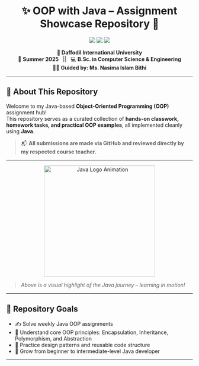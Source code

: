 <h1 align="center">✨ OOP with Java – Assignment Showcase Repository 🚀</h1>

<p align="center">
  <img src="https://img.shields.io/badge/Language-Java-ff7f00?style=for-the-badge&logo=java&logoColor=white" />
  <img src="https://img.shields.io/badge/Skill Level-Beginner → Intermediate-8a2be2?style=for-the-badge" />
  <img src="https://img.shields.io/badge/Assignments-Actively Updated-28a745?style=for-the-badge" />
</p>

<p align="center">
  <strong>🏫 Daffodil International University</strong><br>
  📅 <b>Summer 2025</b> &nbsp; || &nbsp; 💻 <b>B.Sc. in Computer Science & Engineering</b><br>
  👨‍🏫 <strong>Guided by: Ms. Nasima Islam Bithi</strong>
</p>

---

## 🎯 About This Repository

Welcome to my Java-based **Object-Oriented Programming (OOP)** assignment hub!  
This repository serves as a curated collection of **hands-on classwork, homework tasks, and practical OOP examples**, all implemented cleanly using **Java**.

> 📬 **All submissions are made via GitHub and reviewed directly by my respected course teacher.**

---

<p align="center">
  <img src="https://media.giphy.com/media/v1.Y2lkPTc5MGI3NjExNDFuMG1tdzN0YjZya3R1d2t2ems2b3VhZHdwdHAzYjhzdzMxcWJzZCZlcD12MV9naWZzX3NlYXJjaCZjdD1n/v8jUfaclrsG9x8At9Z/giphy.gif" alt="Java Logo Animation" width="300"/>
</p>

> _Above is a visual highlight of the Java journey – learning in motion!_

---

## 📌 Repository Goals

- ✍️ Solve weekly Java OOP assignments  
- 🧠 Understand core OOP principles: Encapsulation, Inheritance, Polymorphism, and Abstraction  
- 🧪 Practice design patterns and reusable code structure  
- 🚀 Grow from beginner to intermediate-level Java developer  

---
